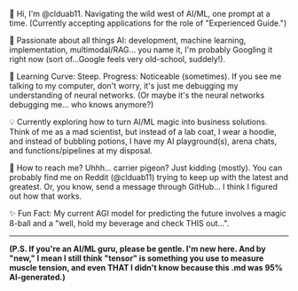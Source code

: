 👋 Hi, I'm @clduab11.  Navigating the wild west of AI/ML, one prompt at a time.  (Currently accepting applications for the role of "Experienced Guide.")

🚀  Passionate about all things AI: development, machine learning, implementation, multimodal/RAG... you name it, I'm probably Googling it right now (sort of...Google feels very old-school, suddely!).

🌱  Learning Curve: Steep.  Progress: Noticeable (sometimes).  If you see me talking to my computer, don't worry, it's just me debugging my understanding of neural networks. (Or maybe it's the neural networks debugging me... who knows anymore?)

💡  Currently exploring how to turn AI/ML magic into business solutions.  Think of me as a mad scientist, but instead of a lab coat, I wear a hoodie, and instead of bubbling potions, I have my AI playground(s), arena chats, and functions/pipelines at my disposal.

🤔  How to reach me?  Uhhh... carrier pigeon?  Just kidding (mostly).  You can probably find me on Reddit (@clduab11) trying to keep up with the latest and greatest. Or, you know, send a message through GitHub...  I think I figured out how that works.

✨ Fun Fact: My current AGI model for predicting the future involves a magic 8-ball and a "well, hold my beverage and check THIS out...".

---

**(P.S.  If you're an AI/ML guru, please be gentle.  I'm new here.  And by "new," I mean I still think "tensor" is something you use to measure muscle tension, and even THAT I didn't know because this .md was 95% AI-generated.)**

